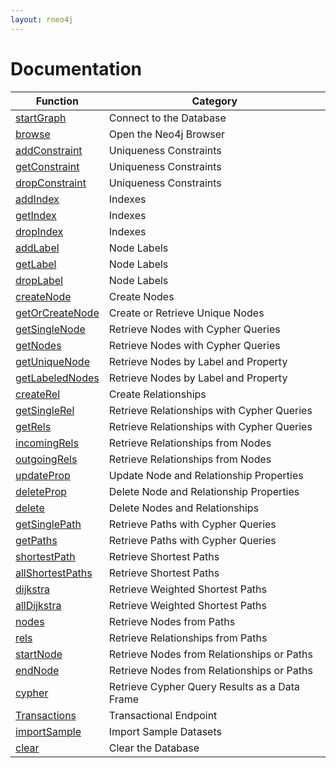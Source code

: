 ```yaml
---
layout: rneo4j
---
```


# Documentation

| Function                                     | Category                                                           |
| -------------------------------------------- | ------------------------------------------------------------------ |
| [startGraph](start-graph.html)               | Connect to the Database                                      		|
| [browse](browse.html)                        | Open the Neo4j Browser                                             |
| [addConstraint](add-constraint.html)         | Uniqueness Constraints                                             |
| [getConstraint](get-constraint.html)         | Uniqueness Constraints                                             |
| [dropConstraint](drop-constraint.html)       | Uniqueness Constraints                                             |
| [addIndex](add-index.html)                   | Indexes                                                            |
| [getIndex](get-index.html)                   | Indexes                                                            |
| [dropIndex](drop-index.html)                 | Indexes                                                            |
| [addLabel](add-label.html)                   | Node Labels                                                        |
| [getLabel](get-label.html)                   | Node Labels                                                        |
| [dropLabel](drop-label.html)                 | Node Labels                                                        |
| [createNode](create-node.html)               | Create Nodes                                                       |
| [getOrCreateNode](get-or-create-node.html)   | Create or Retrieve Unique Nodes                                    |
| [getSingleNode](get-single-node.html)        | Retrieve Nodes with Cypher Queries         						|
| [getNodes](get-nodes.html)                   | Retrieve Nodes with Cypher Queries         						|
| [getUniqueNode](get-unique-node.html)        | Retrieve Nodes by Label and Property       						|
| [getLabeledNodes](get-labeled-nodes.html)    | Retrieve Nodes by Label and Property       						|
| [createRel](create-rel.html)                 | Create Relationships                                               |
| [getSingleRel](get-single-rel.html)          | Retrieve Relationships with Cypher Queries 						|
| [getRels](get-rels.html)                     | Retrieve Relationships with Cypher Queries 					 	 |
| [incomingRels](incoming-rels.html)           | Retrieve Relationships from Nodes                                  |
| [outgoingRels](outgoing-rels.html)           | Retrieve Relationships from Nodes                                  |
| [updateProp](update-prop.html)               | Update Node and Relationship Properties                            |
| [deleteProp](delete-prop.html)               | Delete Node and Relationship Properties                            |
| [delete](delete.html)                        | Delete Nodes and Relationships                                     |
| [getSinglePath](get-single-path.html)        | Retrieve Paths with Cypher Queries                                 |
| [getPaths](get-paths.html)                   | Retrieve Paths with Cypher Queries                                 |
| [shortestPath](shortest-path.html)           | Retrieve Shortest Paths                                            |
| [allShortestPaths](all-shortest-paths.html)  | Retrieve Shortest Paths                                            |
| [dijkstra](dijkstra.html)                    | Retrieve Weighted Shortest Paths                                   |
| [allDijkstra](all-dijkstra.html)             | Retrieve Weighted Shortest Paths                                   |
| [nodes](nodes.html)                          | Retrieve Nodes from Paths                                          |
| [rels](rels.html)                            | Retrieve Relationships from Paths                                  |
| [startNode](start-node.html)                 | Retrieve Nodes from Relationships or Paths                         |
| [endNode](end-node.html)                     | Retrieve Nodes from Relationships or Paths                         |
| [cypher](cypher.html)                        | Retrieve Cypher Query Results as a Data Frame        			      	|
| [Transactions](transactions.html)   		     | Transactional Endpoint											                      	|
| [importSample](import-sample.html)           | Import Sample Datasets                                             |
| [clear](clear.html)                          | Clear the Database                                                 |
